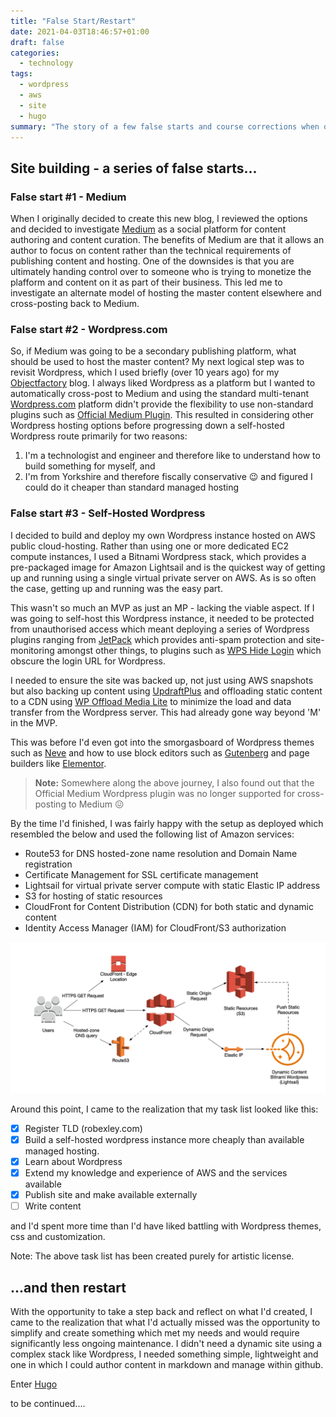 ```yaml
---
title: "False Start/Restart"
date: 2021-04-03T18:46:57+01:00
draft: false
categories:
  - technology
tags:
  - wordpress
  - aws
  - site
  - hugo
summary: "The story of a few false starts and course corrections when developing this site followed ultimately by an epiphany leading to a final restart"
---
```


## Site building - a series of false starts...
### False start #1 - Medium
When I originally decided to create this new blog, I reviewed the options and decided to investigate [Medium](https://medium.com) as a social platform for content authoring and content curation. The benefits of Medium are that it allows an author to focus on content rather than the technical requirements of publishing content and hosting. One of the downsides is that you are ultimately handing control over to someone who is trying to monetize the plafform and content on it as part of their business. This led me to investigate an alternate model of hosting the master content elsewhere and cross-posting back to Medium.

### False start #2 - Wordpress.com
So, if Medium was going to be a secondary publishing platform, what should be used to host the master content? My next logical step was to revisit Wordpress, which I used briefly (over 10 years ago) for my [Objectfactory](https://objectfactory.wordpress.com "Objectfactory Blog") blog. I always liked Wordpress as a platform but I wanted to automatically cross-post to Medium and using the standard multi-tenant [Wordpress.com]("https://wordpress.com") platform didn't provide the flexibility to use non-standard plugins such as [Official Medium Plugin]("https://wordpress.org/plugins/medium/"). This resulted in considering other Wordpress hosting options before progressing down a self-hosted Wordpress route primarily for two reasons:
1. I'm a technologist and engineer and therefore like to understand how to build something for myself, and
2. I'm from Yorkshire and therefore fiscally conservative :wink: and figured I could do it cheaper than standard managed hosting

### False start #3 - Self-Hosted Wordpress
I decided to build and deploy my own Wordpress instance hosted on AWS public cloud-hosting. Rather than using one or more dedicated EC2 compute instances, I used a Bitnami Wordpress stack, which provides a pre-packaged image for Amazon Lightsail and is the quickest way of getting up and running using a single virtual private server on AWS. As is so often the case, getting up and running was the easy part.

This wasn't so much an MVP as just an MP - lacking the viable aspect. If I was going to self-host this Wordpress instance, it needed to be protected from unauthorised access which meant deploying a series of Wordpress plugins ranging from [JetPack](https://en-gb.wordpress.org/plugins/jetpack/) which provides anti-spam protection and site-monitoring amongst other things, to plugins such as [WPS Hide Login](https://en-gb.wordpress.org/plugins/wps-hide-login/) which obscure the login URL for Wordpress.

I needed to ensure the site was backed up, not just using AWS snapshots but also backing up content using [UpdraftPlus](https://en-gb.wordpress.org/plugins/updraftplus/) and offloading static content to a CDN using [WP Offload Media Lite](https://en-gb.wordpress.org/plugins/amazon-s3-and-cloudfront/) to minimize the load and data transfer from the Wordpress server. This had already gone way beyond 'M' in the MVP.

This was before I'd even got into the smorgasboard of Wordpress themes such as [Neve](https://themeisle.com/themes/neve/) and how to use block editors such as [Gutenberg](https://wordpress.org/gutenberg/) and page builders like [Elementor](https://elementor.com).

> **Note:** Somewhere along the above journey, I also found out that the Official Medium Wordpress plugin was no longer supported for cross-posting to Medium :confounded:

By the time I'd finished, I was fairly happy with the setup as deployed which resembled the below and used the following list of Amazon services:
- Route53 for DNS hosted-zone name resolution and Domain Name registration
- Certificate Management for SSL certificate management
- Lightsail for virtual private server compute with static Elastic IP address
- S3 for hosting of static resources
- CloudFront for Content Distribution (CDN) for both static and dynamic content
- Identity Access Manager (IAM) for CloudFront/S3 authorization

![AWS Self-Hosted Wordpress](aws-self-hosted-wordpress.png)

Around this point, I came to the realization that my task list looked like this:
- [x] Register TLD (robexley.com)
- [x] Build a self-hosted wordpress instance more cheaply than available managed hosting.
- [x] Learn about Wordpress
- [x] Extend my knowledge and experience of AWS and the services available
- [x] Publish site and make available externally
- [ ] Write content

and I'd spent more time than I'd have liked battling with Wordpress themes, css and customization.

Note: The above task list has been created purely for artistic license.

## ...and then restart
With the opportunity to take a step back and reflect on what I'd created, I came to the realization that what I'd actually missed was the opportunity to simplify and create something which met my needs and would require significantly less ongoing maintenance. I didn't need a dynamic site using a complex stack like Wordpress, I needed something simple, lightweight and one in which I could author content in markdown and manage within github.

Enter [Hugo](https://gohugo.io)

to be continued....
